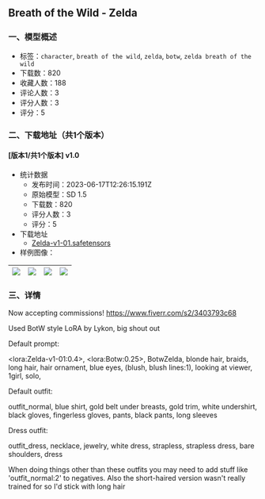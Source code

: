 ## Breath of the Wild - Zelda
### 一、模型概述

- 标签：`character`, `breath of the wild`, `zelda`, `botw`, `zelda breath of the wild`
- 下载数：820
- 收藏人数：188
- 评论人数：3
- 评分人数：3
- 评分：5

### 二、下载地址（共1个版本）

#### [版本1/共1个版本] v1.0

- 统计数据
  - 发布时间：2023-06-17T12:26:15.191Z
  - 原始模型：SD 1.5
  - 下载数：820
  - 评分人数：3
  - 评分：5
- 下载地址
  - [Zelda-v1-01.safetensors](https://civitai.com/api/download/models/97892)
- 样例图像：

| <img src="https://image.civitai.com/xG1nkqKTMzGDvpLrqFT7WA/ab61070e-8430-454a-a356-1b4dab4e4a2f/width=450/1178384.jpeg" /> | <img src="https://image.civitai.com/xG1nkqKTMzGDvpLrqFT7WA/cbc7f2e0-833c-49c3-9b8e-850ef8883355/width=450/1178385.jpeg" /> | <img src="https://image.civitai.com/xG1nkqKTMzGDvpLrqFT7WA/3ba975b3-15df-4506-81bd-07794938cede/width=450/1178386.jpeg" /> | <img src="https://image.civitai.com/xG1nkqKTMzGDvpLrqFT7WA/9ce31c56-b12b-4c83-a170-c574a0d3921d/width=450/1178388.jpeg" /> |
| ---- | ---- | ---- | ---- |


### 三、详情
<p>Now accepting commissions! <a target="_blank" rel="ugc" href="https://www.fiverr.com/s2/3403793c68">https://www.fiverr.com/s2/3403793c68</a></p><p></p><p>Used BotW style LoRA by Lykon, big shout out</p><p></p><p>Default prompt:</p><p>&lt;lora:Zelda-v1-01:0.4&gt;, &lt;lora:Botw:0.25&gt;, BotwZelda, blonde hair, braids, long hair, hair ornament, blue eyes, (blush, blush lines:1), looking at viewer, 1girl, solo,</p><p></p><p>Default outfit:</p><p>outfit_normal, blue shirt, gold belt under breasts, gold trim, white undershirt, black gloves, fingerless gloves, pants, black pants, long sleeves</p><p></p><p>Dress outfit:</p><p>outfit_dress, necklace, jewelry, white dress, strapless, strapless dress, bare shoulders, dress</p><p></p><p>When doing things other than these outfits you may need to add stuff like 'outfit_normal:2' to negatives. Also the short-haired version wasn't really trained for so I'd stick with long hair</p>
